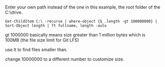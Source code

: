 Enter your own path instead of the one in this example, the root folder of the C:\drive.

 ```
 Get-ChildItem C:\ -recurse | where-object {$_.length -gt 100000000} | Sort-Object length | ft fullname, length -auto
 ```
 
 gt 1000000 basically means size greater than 1 million bytes which is 100MB (the file size limit for Git LFS)
 
 use lt to find files smaller than. 
 
 change 10000000 to a different number to customize size. 

